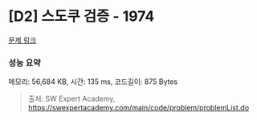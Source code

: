 # [D2] 스도쿠 검증 - 1974 

[문제 링크](https://swexpertacademy.com/main/code/problem/problemDetail.do?contestProbId=AV5Psz16AYEDFAUq) 

### 성능 요약

메모리: 56,684 KB, 시간: 135 ms, 코드길이: 875 Bytes



> 출처: SW Expert Academy, https://swexpertacademy.com/main/code/problem/problemList.do